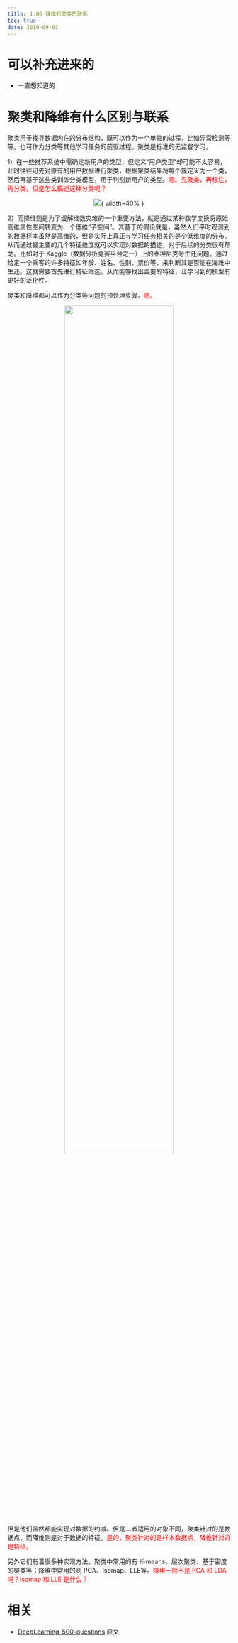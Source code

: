 ```yaml
---
title: 1.06 降维和聚类的联系
toc: true
date: 2019-09-03
---
```

# 可以补充进来的

- 一直想知道的


# 聚类和降维有什么区别与联系

聚类用于找寻数据内在的分布结构，既可以作为一个单独的过程，比如异常检测等等。也可作为分类等其他学习任务的前驱过程。聚类是标准的无监督学习。

​	1）在一些推荐系统中需确定新用户的类型，但定义“用户类型”却可能不太容易，此时往往可先对原有的用户数据进行聚类，根据聚类结果将每个簇定义为一个类，然后再基于这些类训练分类模型，用于判别新用户的类型。<span style="color:red;">嗯。先聚类，再标注，再分类。但是怎么描述这种分类呢？</span>

<center>

![](http://images.iterate.site/blog/image/20190722/wQrQSXLi57WP.png?imageslim){ width=40% }

</center>


​	2）而降维则是为了缓解维数灾难的一个重要方法，就是通过某种数学变换将原始高维属性空间转变为一个低维“子空间”。其基于的假设就是，虽然人们平时观测到的数据样本虽然是高维的，但是实际上真正与学习任务相关的是个低维度的分布。从而通过最主要的几个特征维度就可以实现对数据的描述，对于后续的分类很有帮助。比如对于 Kaggle（数据分析竞赛平台之一）上的泰坦尼克号生还问题。通过给定一个乘客的许多特征如年龄、姓名、性别、票价等，来判断其是否能在海难中生还。这就需要首先进行特征筛选，从而能够找出主要的特征，让学习到的模型有更好的泛化性。


聚类和降维都可以作为分类等问题的预处理步骤。<span style="color:red;">嗯。</span>

<p align="center">
    <img width="70%" height="70%" src="http://images.iterate.site/blog/image/20190722/eNncW6prEPuv.jpg?imageslim">
</p>

但是他们虽然都能实现对数据的约减。但是二者适用的对象不同，聚类针对的是数据点，而降维则是对于数据的特征。<span style="color:red;">是的，聚类针对的是样本数据点，降维针对的是特征。</span>

另外它们有着很多种实现方法。聚类中常用的有 K-means、层次聚类、基于密度的聚类等；降维中常用的则 PCA、Isomap、LLE等。<span style="color:red;">降维一般不是 PCA 和 LDA 吗？Isomap 和 LLE 是什么？</span>





# 相关

- [DeepLearning-500-questions](https://github.com/scutan90/DeepLearning-500-questions) 原文
